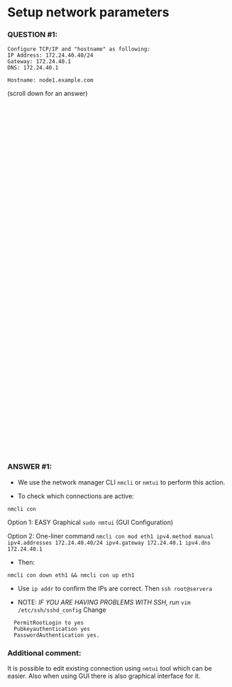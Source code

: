 # Setup network parameters
### QUESTION #1:
```
Configure TCP/IP and "hostname" as following:  
IP Address: 172.24.40.40/24 
Gateway: 172.24.40.1 
DNS: 172.24.40.1

Hostname: node1.example.com 
```

(scroll down for an answer)
<br/><br/><br/><br/><br/><br/><br/><br/><br/><br/><br/><br/><br/><br/><br/><br/><br/><br/><br/><br/><br/><br/><br/><br/>
<br/><br/><br/><br/><br/><br/><br/><br/><br/><br/><br/><br/><br/><br/><br/><br/><br/><br/><br/><br/><br/><br/><br/><br/>

### ANSWER #1:
* We use the network manager CLI ```nmcli``` or ```nmtui``` to perform this action.

* To check which connections are active:
```
nmcli con
```

Option 1: EASY Graphical
```sudo nmtui``` (GUI Configuration)   

Option 2: One-liner command
```nmcli con mod eth1 ipv4.method manual ipv4.addresses 172.24.40.40/24 ipv4.gateway 172.24.40.1 ipv4.dns 172.24.40.1```   

* Then:
```
nmcli con down eth1 && nmcli con up eth1
```
* Use ```ip addr``` to confirm the IPs are correct.  Then ```ssh root@servera``` 

* NOTE: *IF YOU ARE HAVING PROBLEMS WITH SSH, run* ```vim /etc/ssh/sshd_config```
  Change
```
  PermitRootLogin to yes
  Pubkeyauthentication yes
  PasswordAuthentication yes. 
```

  
### Additional comment:
It is possible to edit existing connection using ```nmtui``` tool which can be easier. 
Also when using GUI there is also graphical interface for it.
